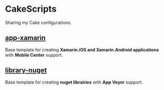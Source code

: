 # CakeScripts

Sharing my Cake configurations.

## [app-xamarin](./app-xamarin)

Base template for creating **Xamarin.iOS and Xamarin.Android applications** with **Mobile Center** support.

## [library-nuget](./library-nuget)

Base template for creating **nuget librairies** with **App Veyor** support.